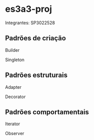 # es3a3-proj

Integrantes:
  SP3022528
  
<h2>Padrões de criação</h2>

<p>Builder</p>
<p>Singleton</p>

<h2>Padrões estruturais</h2>

<p>Adapter</p>
<p>Decorator</p>

<h2>Padrões comportamentais</h2>

<p>Iterator</p>
<p>Observer</p>
